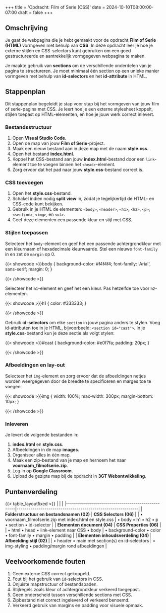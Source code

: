 +++
title = 'Opdracht: Film of Serie (CSS)'
date = 2024-10-10T08:00:00-07:00
draft = false
+++

## Omschrijving

Je gaat de webpagina die je hebt gemaakt voor de opdracht **Film of Serie (HTML)** vormgeven met behulp van **CSS**. In deze opdracht leer je hoe je externe stijlen en CSS-selectors kunt gebruiken om een goed gestructureerde en aantrekkelijk vormgegeven webpagina te maken.

Je maakte gebruik van **sections** om de verschillende onderdelen van je pagina te structureren. Je moet minimaal één section op een unieke manier vormgeven met behulp van **id-selectors** en het **id-attribute** in HTML.

## Stappenplan

Dit stappenplan begeleidt je stap voor stap bij het vormgeven van jouw film of serie-pagina met CSS. Je leert hoe je een externe stylesheet koppelt, stijlen toepast op HTML-elementen, en hoe je jouw werk correct inlevert.

### Bestandsstructuur

1. Open **Visual Studio Code**.
2. Open de map van jouw **Film of Serie**-project.
3. Maak een nieuw bestand aan in deze map met de naam **style.css**.
4. Open het bestand **index.html**.
5. Koppel het CSS-bestand aan jouw **index.html**-bestand door een `link`-element toe te voegen binnen het `<head>`-element.
6. Zorg ervoor dat het pad naar jouw **style.css**-bestand correct is.

### CSS toevoegen

1. Open het **style.css**-bestand.
2. Schakel indien nodig **split view** in, zodat je tegelijkertijd de HTML- en CSS-code kunt bekijken.
3. Gebruik in je HTML de elementen: `<body>`, `<header>`, `<h1>`, `<h2>`, `<p>`, `<section>`, `<img>`, en `<ul>`.
4. Geef deze elementen een passende kleur en stijl met CSS.

### Stijlen toepassen

Selecteer het `body`-element en geef het een passende achtergrondkleur met een kleurnaam of hexadecimale kleurwaarde. Stel een nieuwe `font-family` in en zet de `margin` op 0.

{{< showcode >}}body {
    background-color: #f4f4f4;
    font-family: 'Arial', sans-serif;
    margin: 0;
}

{{< /showcode >}}

Selecteer het `h1`-element en geef het een kleur. Pas hetzelfde toe voor `h2`-elementen.

{{< showcode >}}h1 {
    color: #333333;
}

{{< /showcode >}}

Gebruik **id-selectors** om elke `section` in jouw pagina anders te stylen. Voeg id-attributen toe in je HTML, bijvoorbeeld: `<section id="cast">`. In je **style.css**-bestand kun je deze sectie als volgt stylen:

{{< showcode >}}#cast {
    background-color: #e0f7fa;
    padding: 20px;
}

{{< /showcode >}}

### Afbeeldingen en lay-out

Selecteer het `img`-element en zorg ervoor dat de afbeeldingen netjes worden weergegeven door de breedte te specificeren en marges toe te voegen.

{{< showcode >}}img {
    width: 100%;
    max-width: 300px;
    margin-bottom: 10px;
}

{{< /showcode >}}

### Inleveren

Je levert de volgende bestanden in:

1. **index.html** en **style.css**.
2. Afbeeldingen in de map **images**.
3. Organiseer alles in één map.
4. Maak een zip-bestand van je map en hernoem het naar **voornaam_filmofserie.zip**.
5. Log in op **Google Classroom**.
6. Upload de gezipte map bij de opdracht in **3GT Webontwikkeling**.

## Puntenverdeling

{{< table_layoutfixed >}}
|                                                    |                                                             |
|----------------------------------------------------|-------------------------------------------------------------|
| **Folderstructuur en bestandsnamen (02)**          | **CSS Selectors (06)**                                      |
| • voornaam_filmofserie.zip met index.html en style.css | • body • h1 • h2 • p • section • id-selector                |
| **Elementen document (04)**                        | **CSS Properties (06)**                                     |
| • html • head • link-element naar CSS • body       | • background-color • color • font-family • margin • padding |
| **Elementen inhoudsverdeling (04)**                | **Afbeelding stijl (02)**                                   |
| • header • main met section(s) en id-selectors     | • img-styling • padding/margin rond afbeeldingen            |

## Veelvoorkomende fouten

1. Geen externe CSS correct gekoppeld.
2. Fout bij het gebruik van `id`-selectors in CSS.
3. Onjuiste mapstructuur of bestandspaden.
4. Stijlregels zoals kleur of achtergrondkleur verkeerd toegepast.
5. Geen onderscheid tussen verschillende sections met CSS.
6. Zipbestand niet correct ingeleverd of verkeerd benoemd.
7. Verkeerd gebruik van margins en padding voor visuele opmaak.